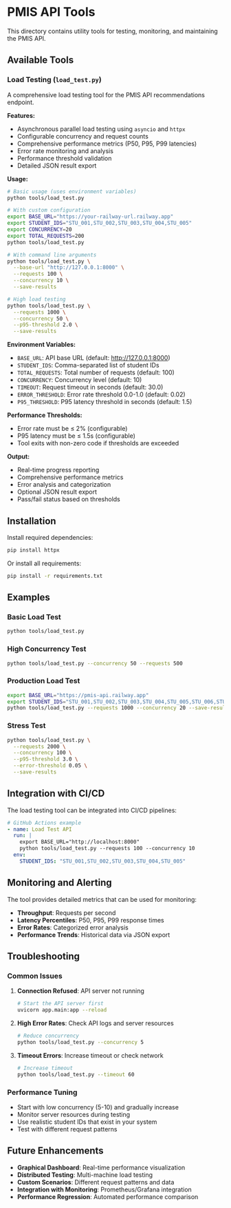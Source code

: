 # PMIS API Tools

This directory contains utility tools for testing, monitoring, and maintaining the PMIS API.

## Available Tools

### Load Testing (`load_test.py`)

A comprehensive load testing tool for the PMIS API recommendations endpoint.

**Features:**

- Asynchronous parallel load testing using `asyncio` and `httpx`
- Configurable concurrency and request counts
- Comprehensive performance metrics (P50, P95, P99 latencies)
- Error rate monitoring and analysis
- Performance threshold validation
- Detailed JSON result export

**Usage:**

```bash
# Basic usage (uses environment variables)
python tools/load_test.py

# With custom configuration
export BASE_URL="https://your-railway-url.railway.app"
export STUDENT_IDS="STU_001,STU_002,STU_003,STU_004,STU_005"
export CONCURRENCY=20
export TOTAL_REQUESTS=200
python tools/load_test.py

# With command line arguments
python tools/load_test.py \
  --base-url "http://127.0.0.1:8000" \
  --requests 100 \
  --concurrency 10 \
  --save-results

# High load testing
python tools/load_test.py \
  --requests 1000 \
  --concurrency 50 \
  --p95-threshold 2.0 \
  --save-results
```

**Environment Variables:**

- `BASE_URL`: API base URL (default: http://127.0.0.1:8000)
- `STUDENT_IDS`: Comma-separated list of student IDs
- `TOTAL_REQUESTS`: Total number of requests (default: 100)
- `CONCURRENCY`: Concurrency level (default: 10)
- `TIMEOUT`: Request timeout in seconds (default: 30.0)
- `ERROR_THRESHOLD`: Error rate threshold 0.0-1.0 (default: 0.02)
- `P95_THRESHOLD`: P95 latency threshold in seconds (default: 1.5)

**Performance Thresholds:**

- Error rate must be ≤ 2% (configurable)
- P95 latency must be ≤ 1.5s (configurable)
- Tool exits with non-zero code if thresholds are exceeded

**Output:**

- Real-time progress reporting
- Comprehensive performance metrics
- Error analysis and categorization
- Optional JSON result export
- Pass/fail status based on thresholds

## Installation

Install required dependencies:

```bash
pip install httpx
```

Or install all requirements:

```bash
pip install -r requirements.txt
```

## Examples

### Basic Load Test

```bash
python tools/load_test.py
```

### High Concurrency Test

```bash
python tools/load_test.py --concurrency 50 --requests 500
```

### Production Load Test

```bash
export BASE_URL="https://pmis-api.railway.app"
export STUDENT_IDS="STU_001,STU_002,STU_003,STU_004,STU_005,STU_006,STU_007,STU_008,STU_009,STU_010"
python tools/load_test.py --requests 1000 --concurrency 20 --save-results
```

### Stress Test

```bash
python tools/load_test.py \
  --requests 2000 \
  --concurrency 100 \
  --p95-threshold 3.0 \
  --error-threshold 0.05 \
  --save-results
```

## Integration with CI/CD

The load testing tool can be integrated into CI/CD pipelines:

```yaml
# GitHub Actions example
- name: Load Test API
  run: |
    export BASE_URL="http://localhost:8000"
    python tools/load_test.py --requests 100 --concurrency 10
  env:
    STUDENT_IDS: "STU_001,STU_002,STU_003,STU_004,STU_005"
```

## Monitoring and Alerting

The tool provides detailed metrics that can be used for monitoring:

- **Throughput**: Requests per second
- **Latency Percentiles**: P50, P95, P99 response times
- **Error Rates**: Categorized error analysis
- **Performance Trends**: Historical data via JSON export

## Troubleshooting

### Common Issues

1. **Connection Refused**: API server not running

   ```bash
   # Start the API server first
   uvicorn app.main:app --reload
   ```

2. **High Error Rates**: Check API logs and server resources

   ```bash
   # Reduce concurrency
   python tools/load_test.py --concurrency 5
   ```

3. **Timeout Errors**: Increase timeout or check network
   ```bash
   # Increase timeout
   python tools/load_test.py --timeout 60
   ```

### Performance Tuning

- Start with low concurrency (5-10) and gradually increase
- Monitor server resources during testing
- Use realistic student IDs that exist in your system
- Test with different request patterns

## Future Enhancements

- **Graphical Dashboard**: Real-time performance visualization
- **Distributed Testing**: Multi-machine load testing
- **Custom Scenarios**: Different request patterns and data
- **Integration with Monitoring**: Prometheus/Grafana integration
- **Performance Regression**: Automated performance comparison
